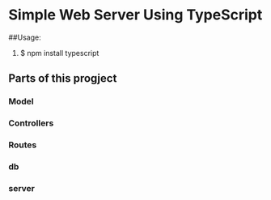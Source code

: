 # Simple Web Server Using TypeScript


##Usage:
1. $ npm install typescript

## Parts of this progject
### Model
### Controllers
### Routes
### db
### server
